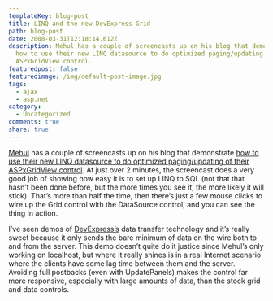 ```yaml
---
templateKey: blog-post
title: LINQ and the new DevExpress Grid
path: blog-post
date: 2008-03-31T12:18:14.612Z
description: Mehul has a couple of screencasts up on his blog that demonstrate
  how to use their new LINQ datasource to do optimized paging/updating of their
  ASPxGridView control.
featuredpost: false
featuredimage: /img/default-post-image.jpg
tags:
  - ajax
  - asp.net
category:
  - Uncategorized
comments: true
share: true
---
```

<!--StartFragment-->

[Mehul](http://community.devexpress.com/blogs/aspnet) has a couple of screencasts up on his blog that demonstrate [how to use their new LINQ datasource to do optimized paging/updating of their ASPxGridView control](http://community.devexpress.com/blogs/aspnet/archive/2008/03/25/aspxgridview-screencast-enable-server-mode-using-linq.aspx). At just over 2 minutes, the screencast does a very good job of showing how easy it is to set up LINQ to SQL (not that that hasn’t been done before, but the more times you see it, the more likely it will stick). That’s more than half the time, then there’s just a few mouse clicks to wire up the Grid control with the DataSource control, and you can see the thing in action.

I’ve seen demos of [DevExpress’s](http://devexpress.com/) data transfer technology and it’s really sweet because it only sends the bare minimum of data on the wire both to and from the server. This demo doesn’t quite do it justice since Mehul’s only working on localhost, but where it really shines is in a real Internet scenario where the clients have some lag time between them and the server. Avoiding full postbacks (even with UpdatePanels) makes the control far more responsive, especially with large amounts of data, than the stock grid and data controls.

<!--EndFragment-->